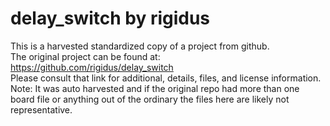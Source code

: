 
# delay_switch by rigidus  
This is a harvested standardized copy of a project from github.  
The original project can be found at:  
https://github.com/rigidus/delay_switch  
Please consult that link for additional, details, files, and license information.  
Note: It was auto harvested and if the original repo had more than one board file or anything out of the ordinary the files here are likely not representative.  
    